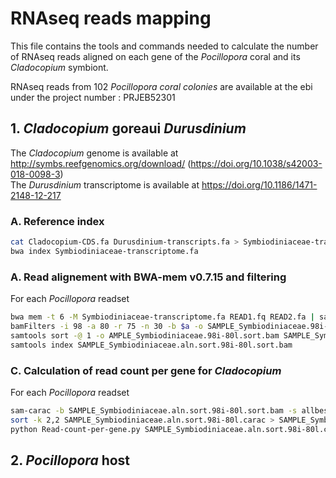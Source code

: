 # RNAseq reads mapping
This file contains the tools and commands needed to calculate the number of RNAseq reads aligned on each gene of the *Pocillopora* coral and its *Cladocopium* symbiont.  

RNAseq reads from 102 *Pocillopora coral colonies* are available at the ebi under the project number : PRJEB52301

## 1. *Cladocopium* goreaui *Durusdinium*

The *Cladocopium* genome is available at http://symbs.reefgenomics.org/download/ (https://doi.org/10.1038/s42003-018-0098-3)  
The *Durusdinium* transcriptome is available at  https://doi.org/10.1186/1471-2148-12-217  

### A. Reference index
```bash
cat Cladocopium-CDS.fa Durusdinium-transcripts.fa > Symbiodiniaceae-transcriptome.fa
bwa index Symbiodiniaceae-transcriptome.fa
```
### A. Read alignement with BWA-mem v0.7.15 and filtering
For each *Pocillopora* readset
```bash
bwa mem -t 6 -M Symbiodiniaceae-transcriptome.fa READ1.fq READ2.fa | samtools view -b -@ 6 -F 4 /dev/stdin -o SAMPLE_Symbiodiniaceae.aln.bam;done
bamFilters -i 98 -a 80 -r 75 -n 30 -b $a -o SAMPLE_Symbiodiniaceae.98i-80l.bam
samtools sort -@ 1 -o AMPLE_Symbiodiniaceae.98i-80l.sort.bam SAMPLE_Symbiodiniaceae.98i-80l.bam
samtools index SAMPLE_Symbiodiniaceae.aln.sort.98i-80l.sort.bam
```
### C. Calculation of read count per gene for *Cladocopium*
For each *Pocillopora* readset
```bash
sam-carac -b SAMPLE_Symbiodiniaceae.aln.sort.98i-80l.sort.bam -s allbest -a -p -o SAMPLE_Symbiodiniaceae.aln.sort.98i-80l.carac
sort -k 2,2 SAMPLE_Symbiodiniaceae.aln.sort.98i-80l.carac > SAMPLE_Symbiodiniaceae.aln.sort.98i-80l.carac.sort
python Read-count-per-gene.py SAMPLE_Symbiodiniaceae.aln.sort.98i-80l.carac.sort Transcripts-length.tab SAMPLE_Symbiodiniaceae.aln.sort.98i-80l.readcount.tab
```

## 2. *Pocillopora* host
